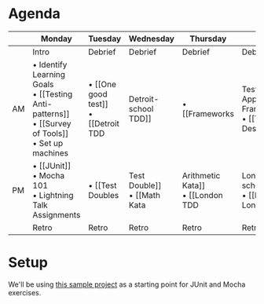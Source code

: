 # Agenda

|         | Monday | Tuesday | Wednesday | Thursday | Friday |
| ------  | ------ | ------- | --------- | -------- | ------ |
| | Intro  |  Debrief |   Debrief   |  Debrief   | Debrief  |   
| AM  | • Identify Learning Goals <br> • [[Testing Anti-patterns]] <br> • [[Survey of Tools]] <br> • Set up machines  |  • [[One good test]] <br> • [[Detroit TDD|Detroit-school TDD]] | • [[Frameworks|Testing and Application Frameworks]] <br> • [[Test Suite Design]]  |  • Lightning Talks <br> • Continuous Integration <br> • Quality automation  | Refactoring Legacy code with tests |
| PM  | • [[JUnit]] <br> • Mocha 101 <br> • Lightning Talk Assignments | • [[Test Doubles|Test Double]] <br> • [[Math Kata|Arithmetic Kata]] <br> • [[London TDD|London-school TDD]] <br> • [[Detroit vs. London]] |  • [[SAFE tests]] <br> • Cucumber exercise <br> • [[False Negatives|False-Negative Analysis]] <br> • Controlling Test Data | [Code Retreat](http://coderetreat.org/about) | Open Spaces Discussion |
|  | Retro  | Retro   | Retro     | Retro    | Retro  |

# Setup

We'll be using [this sample project](https://github.com/searls/junit-mocha-example) as a starting point for JUnit and Mocha exercises.
